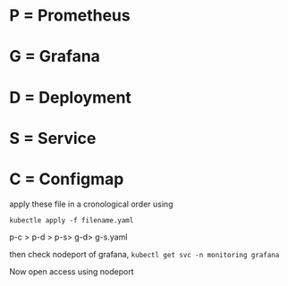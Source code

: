 # P = Prometheus
# G = Grafana
# D = Deployment
# S = Service
# C = Configmap
apply these file in a cronological order using 

``` kubectle apply -f filename.yaml ```

p-c > p-d > p-s> g-d> g-s.yaml

then check nodeport of grafana,
```kubectl get svc -n monitoring grafana```

Now open access using nodeport
